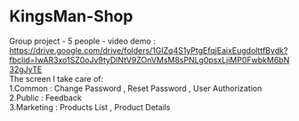 # KingsMan-Shop
Group project - 5 people - video demo : https://drive.google.com/drive/folders/1GIZq4S1yPtgEfqjEaixEugdolttfBydk?fbclid=IwAR3xo1SZ0oJv9tyDlNtV9ZOnVMsM8sPNLg0psxLjiMP0FwbkM6bN32gJyTE  
The screen I take care of:  
1.Common : Change Password , Reset Password , User Authorization   
2.Public : Feedback  
3.Marketing : Products List , Product Details

